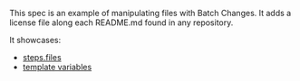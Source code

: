 This spec is an example of manipulating files with Batch Changes. It adds a license file along each README.md found in any repository.

It showcases:
- [steps.files](https://docs.sourcegraph.com/batch_changes/references/batch_spec_yaml_reference#steps-files)
- [template variables](https://docs.sourcegraph.com/batch_changes/references/batch_spec_templating#template-variables)

